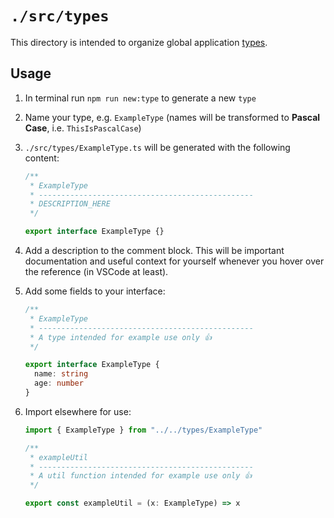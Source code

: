 # `./src/types`

This directory is intended to organize global application [types](http://www.typescriptlang.org/docs/handbook/basic-types.html).

## Usage

1. In terminal run `npm run new:type` to generate a new `type`
2. Name your type, e.g. `ExampleType` (names will be transformed to **Pascal Case**, i.e. `ThisIsPascalCase`)
3. `./src/types/ExampleType.ts` will be generated with the following content: 
   
   ```ts
   /**
    * ExampleType
    * ------------------------------------------------
    * DESCRIPTION_HERE
    */

   export interface ExampleType {}
   ```

4. Add a description to the comment block. This will be important documentation and useful context for yourself whenever you hover over the reference (in VSCode at least).
5. Add some fields to your interface:
   
   ```ts
   /**
    * ExampleType
    * ------------------------------------------------
    * A type intended for example use only 👍
    */

   export interface ExampleType {
     name: string
     age: number
   }
   ```

6. Import elsewhere for use:
   
   ```ts
   import { ExampleType } from "../../types/ExampleType"

   /**
    * exampleUtil
    * ------------------------------------------------
    * A util function intended for example use only 👍
    */

   export const exampleUtil = (x: ExampleType) => x
   ```
